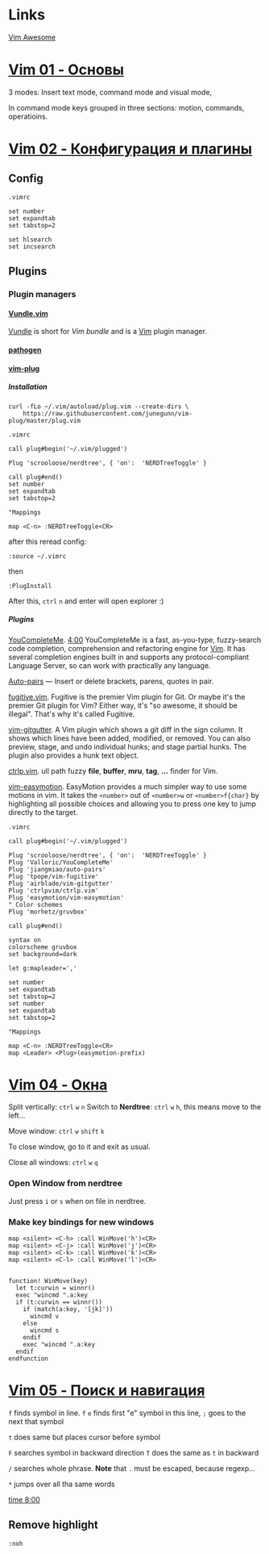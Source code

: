 # Links

[Vim Awesome](vimawesome.com)

# [Vim 01 - Основы](https://www.youtube.com/watch?v=zNnsNtBF80g)

3 modes: Insert text mode, command mode and visual mode,

In command mode keys grouped in three sections: motion, commands, operatioins. 

# [Vim 02 - Конфигурация и плагины](https://www.youtube.com/watch?v=VPENostK_3w)

## Config

`.vimrc`

```vim
set number
set expandtab
set tabstop=2

set hlsearch
set incsearch
```

## Plugins

### Plugin managers

#### [Vundle.vim](https://github.com/VundleVim/Vundle.vim) 

[Vundle](http://github.com/VundleVim/Vundle.vim) is short for *Vim bundle* and is a [Vim](http://www.vim.org/) plugin manager.

#### [pathogen](https://github.com/tpope/vim-pathogen)

#### [vim-plug](https://github.com/junegunn/vim-plug)

##### Installation

```
curl -fLo ~/.vim/autoload/plug.vim --create-dirs \
    https://raw.githubusercontent.com/junegunn/vim-plug/master/plug.vim
```

`.vimrc`

```
call plug#begin('~/.vim/plugged')

Plug 'scrooloose/nerdtree', { 'on':  'NERDTreeToggle' }

call plug#end()
set number
set expandtab
set tabstop=2

"Mappings                  

map <C-n> :NERDTreeToggle<CR>

```

after this reread config:

```
:source ~/.vimrc
```

then

```
:PlugInstall
```

After this, `ctrl` `n` and enter will open explorer :)

##### Plugins

[YouCompleteMe](https://github.com/ycm-core/YouCompleteMe). [4:00](https://www.youtube.com/watch?v=pIcLJc85RDc&t=240s) YouCompleteMe is a fast, as-you-type, fuzzy-search code completion, comprehension and refactoring engine for [Vim](https://www.vim.org/). It has several completion engines built in and supports any protocol-compliant Language Server, so can work with practically any language.

[Auto-pairs](https://github.com/jiangmiao/auto-pairs) &mdash; Insert or delete brackets, parens, quotes in pair.

[fugitive.vim](https://github.com/tpope/vim-fugitive). Fugitive is the premier Vim plugin for Git. Or maybe it's the premier Git plugin for Vim? Either way, it's "so awesome, it should be illegal". That's why it's called Fugitive.

[vim-gitgutter](https://github.com/airblade/vim-gitgutter). A Vim plugin which shows a git diff in the sign column. It shows which lines have been added, modified, or removed. You can also preview, stage, and undo individual hunks; and stage partial hunks. The plugin also provides a hunk text object.

[ctrlp.vim](https://github.com/ctrlpvim/ctrlp.vim). ull path fuzzy **file**, **buffer**, **mru**, **tag**, **...** finder for Vim.

[vim-easymotion](https://github.com/easymotion/vim-easymotion). EasyMotion provides a much simpler way to use some motions in vim. It takes the `<number>` out of `<number>w` or `<number>f{char}` by highlighting all possible choices and allowing you to press one key to jump directly to the target.

`.vimrc`

```
call plug#begin('~/.vim/plugged')

Plug 'scrooloose/nerdtree', { 'on':  'NERDTreeToggle' }
Plug 'Valloric/YouCompleteMe'
Plug 'jiangmiao/auto-pairs'         
Plug 'tpope/vim-fugitive' 
Plug 'airblade/vim-gitgutter'       
Plug 'ctrlpvim/ctrlp.vim'
Plug 'easymotion/vim-easymotion'
" Color schemes
Plug 'morhetz/gruvbox'

call plug#end()

syntax on
colorscheme gruvbox
set background=dark

let g:mapleader=','

set number
set expandtab
set tabstop=2
set number
set expandtab
set tabstop=2

"Mappings

map <C-n> :NERDTreeToggle<CR>
map <Leader> <Plug>(easymotion-prefix)

```

# [Vim 04 - Окна](https://www.youtube.com/watch?v=7Jtr66Kx0RA&t=29s)

Split vertically: `ctrl` `w` `n` 
Switch to **Nerdtree**: `ctrl` `w` `h`, this means move to the left...

Move window: `ctrl` `w` `shift` `k`

To close window, go to it and exit as usual.

Close all windows: `ctrl` `w` `q` 

### Open Window from nerdtree

Just press `i` or `s` when on file in nerdtree.

### Make key bindings for new windows

```
map <silent> <C-h> :call WinMove('h')<CR>
map <silent> <C-j> :call WinMove('j')<CR>
map <silent> <C-k> :call WinMove('k')<CR>
map <silent> <C-l> :call WinMove('l')<CR>


function! WinMove(key)
  let t:curwin = winnr()
  exec "wincmd ".a:key
  if (t:curwin == winnr())
    if (match(a:key, '[jk]'))
      wincmd v
    else
      wincmd s
    endif
    exec "wincmd ".a:key
  endif
endfunction
```

# [Vim 05 - Поиск и навигация](https://www.youtube.com/watch?v=uBb9Z0hsNuY)

`f` finds symbol in line. `f` `e` finds first "e" symbol in this line, `;` goes to the next that symbol

`t` does same but places cursor before symbol 

`F` searches symbol in backward direction
`T` does the same as `t` in backward

`/` searches whole phrase. **Note** that `.` must be escaped, because regexp...

`*` jumps over all tha same words

[time 8:00](https://www.youtube.com/watch?v=uBb9Z0hsNuY&t=480s)

## Remove highlight

```
:noh
```





